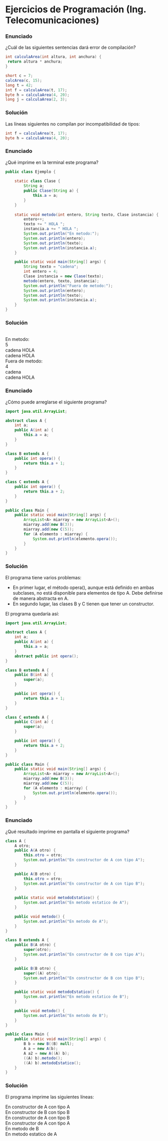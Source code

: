 # Ejercicios de Programación (Ing. Telecomunicaciones)

### Enunciado

¿Cuál de las siguientes sentencias dará error de compilación?

```java
int calculaArea(int altura, int anchura) {
 return altura * anchura;
}

short c = 7;
calcArea(c, 15);
long t = 42;
int f = calculaArea(t, 17);
byte h = calculaArea(4, 20);
long j = calculaArea(2, 3);
```

### Solución

Las líneas siguientes no compilan por incompatibilidad de tipos: 

```java
int f = calculaArea(t, 17);
byte h = calculaArea(4, 20);
```

### Enunciado

¿Qué imprime en la terminal este programa?

```java
public class Ejemplo {
    
    static class Clase {
        String a;
        public Clase(String a) {
            this.a = a;
        }
    }
    
    static void metodo(int entero, String texto, Clase instancia) {
        entero++;
        texto += " HOLA ";
        instancia.a += " HOLA ";
        System.out.println("En metodo:");
        System.out.println(entero);
        System.out.println(texto);
        System.out.println(instancia.a);
    }

    public static void main(String[] args) {
        String texto = "cadena";
        int entero = 4;
        Clase instancia = new Clase(texto);
        metodo(entero, texto, instancia);
        System.out.println("Fuera de metodo:"); 
        System.out.println(entero);
        System.out.println(texto);
        System.out.println(instancia.a);
    }
}

```

### Solución

</br>
En metodo:
</br>
5
</br>
cadena HOLA
</br>
cadena HOLA
</br>
Fuera de metodo:
</br>
4
</br>
cadena
</br>
cadena HOLA

### Enunciado 

¿Cómo puede arreglarse el siguiente programa?

```java
import java.util.ArrayList;

abstract class A {
    int a;
    public A(int a) {
        this.a = a;
    }
}

class B extends A {
    public int opera() {
        return this.a + 1;
    }
}

class C extends A {
    public int opera() {
        return this.a + 2;
    }
}

public class Main {
    public static void main(String[] args) {
        ArrayList<A> miarray = new ArrayList<A>();
        miarray.add(new B(3));
        miarray.add(new C(5));
        for (A elemento : miarray) {
            System.out.println(elemento.opera());
        }
    }
}
```

### Solución

El programa tiene varios problemas: 
* En primer lugar, el método opera(), aunque está definido en ambas subclases, no está disponible para elementos de tipo A. Debe definirse de manera abstracta en A.
* En segundo lugar, las clases B y C tienen que tener un constructor. 

El programa quedaría así: 

```java
import java.util.ArrayList;

abstract class A {
    int a;
    public A(int a) {
        this.a = a;
    }
    abstract public int opera();
}

class B extends A {
    public B(int a) {
        super(a);
    }

    public int opera() {
        return this.a + 1;
    }
}

class C extends A {
    public C(int a) {
        super(a);
    }

    public int opera() {
        return this.a + 2;
    }
}

public class Main {
    public static void main(String[] args) {
        ArrayList<A> miarray = new ArrayList<A>();
        miarray.add(new B(3));
        miarray.add(new C(5));
        for (A elemento : miarray) {
            System.out.println(elemento.opera());
        }
    }
}
```

### Enunciado

¿Qué resultado imprime en pantalla el siguiente programa?

```java
class A {
    A otro;
    public A(A otro) {
        this.otro = otro;
        System.out.println("En constructor de A con tipo A");
    }

    public A(B otro) {
        this.otro = otro;
        System.out.println("En constructor de A con tipo B");
    }
    
    public static void metodoEstatico() {
        System.out.println("En metodo estatico de A");
    }

    public void metodo() {
        System.out.println("En metodo de A");
    }
}

class B extends A {
    public B(A otro) {
        super(otro);
        System.out.println("En constructor de B con tipo A");
    }

    public B(B otro) {
        super((A) otro);
        System.out.println("En constructor de B con tipo B");
    }

    public static void metodoEstatico() {
        System.out.println("En metodo estatico de B");
    }

    public void metodo() {
        System.out.println("En metodo de B");
    }
}

public class Main {
    public static void main(String[] args) {
        B b = new B((B) null);
        A a = new A(b);
        A a2 = new A((A) b);
        ((A) b).metodo();
        ((A) b).metodoEstatico();
    }
}
```

### Solución

El programa imprime las siguientes líneas: 

En constructor de A con tipo A
</br>
En constructor de B con tipo B
</br>
En constructor de A con tipo B
</br>
En constructor de A con tipo A
</br>
En metodo de B
</br>
En metodo estatico de A